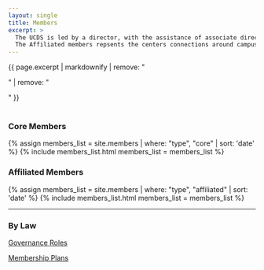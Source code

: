 ```yaml
---
layout: single
title: Members
excerpt: >
  The UCDS is led by a director, with the assistance of associate directors and the other core members.  The Associate Direct or Research organizes research-focused events like the <a href="seminar.html">Data Science Seminar</a>.  The Associare Director of Outreach builds relations with other researchers around campus, including through the annual <a href="dataday.html">Data Science Day</a>.  And the Associate Director of Student Involvement leads efforts to engage students in data science, including as liason to associated <a href="club.html">student groups</a>.  
  The Affiliated members repsents the centers connections around campus into the many disciplines where data science reaches.  
---
```

<p class="lead  text-black secondary-ex">
  {{ page.excerpt | markdownify | remove: "<p>" | remove: "</p>" }}
  <br>
  <br>
 </p>

<h3 class="display-3 text-center mb-3">Core Members</h3>

{% assign members_list = site.members | where: "type", "core"  | sort: 'date' %}
{% include members_list.html members_list = members_list %}

<h3 class="display-3 text-center mb-3">Affiliated Members</h3>
{% assign members_list = site.members | where: "type", "affiliated"  | sort: 'date' %}
{% include members_list.html members_list = members_list %}

---

### By Law

[Governance Roles](./assets/file/UCDS-Elections[7996].pdf)

[Membership Plans](./assets/file/UCDS-Affiliate[7995].pdf)